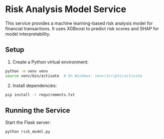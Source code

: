 # Risk Analysis Model Service

This service provides a machine learning-based risk analysis model for financial transactions. It uses XGBoost to predict risk scores and SHAP for model interpretability.

## Setup

1. Create a Python virtual environment:
```bash
python -m venv venv
source venv/bin/activate  # On Windows: venv\Scripts\activate
```

2. Install dependencies:
```bash
pip install -r requirements.txt
```

## Running the Service

Start the Flask server:
```bash
python risk_model.py
```
